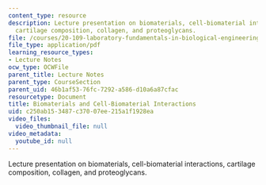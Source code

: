 ```yaml
---
content_type: resource
description: Lecture presentation on biomaterials, cell-biomaterial interactions,
  cartilage composition, collagen, and proteoglycans.
file: /courses/20-109-laboratory-fundamentals-in-biological-engineering-spring-2010/c250ab153487c37007ee215a1f1928ea_MIT20_109S10_lec_m3d2.pdf
file_type: application/pdf
learning_resource_types:
- Lecture Notes
ocw_type: OCWFile
parent_title: Lecture Notes
parent_type: CourseSection
parent_uid: 46b1af53-76fc-7292-a586-d10a6a87cfac
resourcetype: Document
title: Biomaterials and Cell-Biomaterial Interactions
uid: c250ab15-3487-c370-07ee-215a1f1928ea
video_files:
  video_thumbnail_file: null
video_metadata:
  youtube_id: null
---
```

Lecture presentation on biomaterials, cell-biomaterial interactions, cartilage composition, collagen, and proteoglycans.